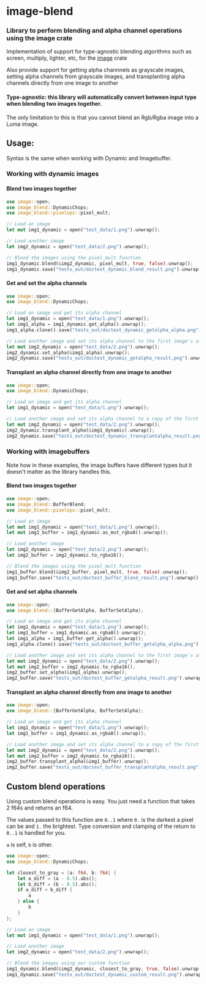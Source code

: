 
# image-blend
### Library to perform blending and alpha channel operations using the image crate

Implementation of support for type-agnostic blending algorithms such as screen, multiply, lighter, etc, for the [image](https://crates.io/crates/image) crate

Also provide support for getting alpha channnels as grayscale images, setting alpha channels from grayscale images, and transplanting alpha channels directly from one image to another

#### Type-agnostic: this library will automatically convert between input type when blending two images together.

The only limitation to this is that you cannot blend an Rgb/Rgba image into a Luma image.

## Usage:

Syntax is the same when working with Dynamic and Imagebuffer.

### Working with dynamic images
#### Blend two images together

```rust
use image::open;
use image_blend::DynamicChops;
use image_blend::pixelops::pixel_mult;

// Load an image
let mut img1_dynamic = open("test_data/1.png").unwrap();

// Load another image
let img2_dynamic = open("test_data/2.png").unwrap();

// Blend the images using the pixel_mult function
img1_dynamic.blend(&img2_dynamic, pixel_mult, true, false).unwrap();
img1_dynamic.save("tests_out/doctest_dynamic_blend_result.png").unwrap();
```

#### Get and set the alpha channels

```rust
use image::open;
use image_blend::DynamicChops;

// Load an image and get its alpha channel
let img1_dynamic = open("test_data/1.png").unwrap();
let img1_alpha = img1_dynamic.get_alpha().unwrap();
img1_alpha.clone().save("tests_out/doctest_dynamic_getalpha_alpha.png").unwrap();

// Load another image and set its alpha channel to the first image's alpha channel, using the copied alpha channel
let mut img2_dynamic = open("test_data/2.png").unwrap();
img2_dynamic.set_alpha(&img1_alpha).unwrap();
img2_dynamic.save("tests_out/doctest_dynamic_getalpha_result.png").unwrap();

```

#### Transplant an alpha channel directly from one image to another

```rust
use image::open;
use image_blend::DynamicChops;

// Load an image and get its alpha channel
let img1_dynamic = open("test_data/1.png").unwrap();

// Load another image and set its alpha channel to a copy of the first image's alpha channel.
let mut img2_dynamic = open("test_data/2.png").unwrap();
img2_dynamic.transplant_alpha(&img1_dynamic).unwrap();
img2_dynamic.save("tests_out/doctest_dynamic_transplantalpha_result.png").unwrap();
```

### Working with imagebuffers

Note how in these examples, the image buffers have different types but it doesn't matter as the library handles this.

#### Blend two images together

```rust
use image::open;
use image_blend::BufferBlend;
use image_blend::pixelops::pixel_mult;

// Load an image
let mut img1_dynamic = open("test_data/1.png").unwrap();
let mut img1_buffer = img1_dynamic.as_mut_rgba8().unwrap();

// Load another image
let img2_dynamic = open("test_data/2.png").unwrap();
let img2_buffer = img2_dynamic.to_rgba16();

// Blend the images using the pixel_mult function
img1_buffer.blend(&img2_buffer, pixel_mult, true, false).unwrap();
img1_buffer.save("tests_out/doctest_buffer_blend_result.png").unwrap();
```

#### Get and set alpha channels

```rust
use image::open;
use image_blend::{BufferGetAlpha, BufferSetAlpha};

// Load an image and get its alpha channel
let img1_dynamic = open("test_data/1.png").unwrap();
let img1_buffer = img1_dynamic.as_rgba8().unwrap();
let img1_alpha = img1_buffer.get_alpha().unwrap();
img1_alpha.clone().save("tests_out/doctest_buffer_getalpha_alpha.png").unwrap();

// Load another image and set its alpha channel to the first image's alpha channel, using the copied alpha channel
let mut img2_dynamic = open("test_data/2.png").unwrap();
let mut img2_buffer = img2_dynamic.to_rgba16();
img2_buffer.set_alpha(&img1_alpha).unwrap();
img2_buffer.save("tests_out/doctest_buffer_getalpha_result.png").unwrap();
```

#### Transplant an alpha channel directly from one image to another

```rust
use image::open;
use image_blend::{BufferGetAlpha, BufferSetAlpha};

// Load an image and get its alpha channel
let img1_dynamic = open("test_data/1.png").unwrap();
let img1_buffer = img1_dynamic.as_rgba8().unwrap();

// Load another image and set its alpha channel to a copy of the first image's alpha channel.
let mut img2_dynamic = open("test_data/2.png").unwrap();
let mut img2_buffer = img2_dynamic.to_rgba16();
img2_buffer.transplant_alpha(&img1_buffer).unwrap();
img2_buffer.save("tests_out/doctest_buffer_transplantalpha_result.png").unwrap();
```

## Custom blend operations

Using custom blend operations is easy. You just need a function that takes 2 f64s and returns an f64.

The values passed to this function are `0..1` where `0.` is the darkest a pixel can be and `1.` the brightest. Type conversion and clamping of the return to `0..1` is handled for you.

`a` is self, `b` is other.

```rust
use image::open;
use image_blend::DynamicChops;

let closest_to_gray = |a: f64, b: f64| {
    let a_diff = (a - 0.5).abs();
    let b_diff = (b - 0.5).abs();
    if a_diff < b_diff {
        a
    } else {
        b
    }
};

// Load an image
let mut img1_dynamic = open("test_data/1.png").unwrap();

// Load another image
let img2_dynamic = open("test_data/2.png").unwrap();

// Blend the images using our custom function
img1_dynamic.blend(&img2_dynamic, closest_to_gray, true, false).unwrap();
img1_dynamic.save("tests_out/doctest_dynamic_custom_result.png").unwrap();

```
